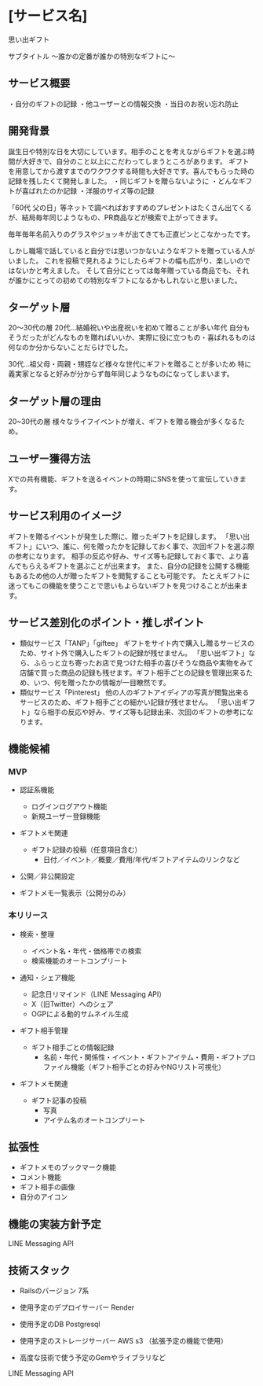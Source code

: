 # [サービス名]
思い出ギフト

サブタイトル
〜誰かの定番が誰かの特別なギフトに〜

##  サービス概要
・自分のギフトの記録
・他ユーザーとの情報交換
・当日のお祝い忘れ防止

## 開発背景
誕生日や特別な日を大切にしています。相手のことを考えながらギフトを選ぶ時間が大好きで、自分のこと以上にこだわってしまうところがあります。
ギフトを用意してから渡すまでのワクワクする時間も大好きです。喜んでもらった時の記録を残したくて開発しました。
・同じギフトを贈らないように
・どんなギフトが喜ばれたのか記録
・洋服のサイズ等の記録

「60代 父の日」等ネットで調べればおすすめのプレゼントはたくさん出てくるが、結局毎年同じようなもの、PR商品などが検索で上がってきます。

毎年毎年名前入りのグラスやジョッキが出てきても正直ピンとこなかったです。

しかし職場で話していると自分では思いつかないようなギフトを贈っている人がいました。
これを投稿で見れるようにしたらギフトの幅も広がり、楽しいのではないかと考えました。
そして自分にとっては毎年贈っている商品でも、それが誰かにとっての初めての特別なギフトになるかもしれないと思いました。

## ターゲット層
20〜30代の層
20代…結婚祝いや出産祝いを初めて贈ることが多い年代
自分もそうだったがどんなものを贈ればいいか、実際に役に立つもの・喜ばれるものは何なのか分からないことだらけでした。

30代…祖父母・両親・甥姪など様々な世代にギフトを贈ることが多いため
特に義実家となると好みが分からず毎年同じようなものになってしまいます。

## ターゲット層の理由
20~30代の層 様々なライフイベントが増え、ギフトを贈る機会が多くなるため。

## ユーザー獲得方法
Xでの共有機能、ギフトを送るイベントの時期にSNSを使って宣伝していきます。

## サービス利用のイメージ
ギフトを贈るイベントが発生した際に、贈ったギフトを記録します。
「思い出ギフト」にいつ、誰に、何を贈ったかを記録しておく事で、次回ギフトを選ぶ際の参考になります。
相手の反応や好み、サイズ等も記録しておく事で、より喜んでもらえるギフトを選ぶことが出来ます。
また、自分の記録を公開する機能もあるため他の人が贈ったギフトを閲覧することも可能です。
たとえギフトに迷ってもこの機能を使うことで思いもよらないギフトを見つけることが出来ます。


## サービス差別化のポイント・推しポイント
- 類似サービス「TANP」「giftee」
ギフトをサイト内で購入し贈るサービスのため、サイト外で購入したギフトの記録が残せません。
「思い出ギフト」なら、ふらっと立ち寄ったお店で見つけた相手の喜びそうな商品や実物をみて店舗で買った商品の記録も残せます。ギフト相手ごとの記録を管理出来るため、いつ、何を贈ったかの情報が一目瞭然です。
- 類似サービス「Pinterest」
他の人のギフトアイディアの写真が閲覧出来るサービスのため、ギフト相手ごとの細かい記録が残せません。
「思い出ギフト」なら相手の反応や好み、サイズ等も記録出来、次回のギフトの参考になります。

## 機能候補
### MVP
- 認証系機能
  - ログインログアウト機能
  - 新規ユーザー登録機能

- ギフトメモ関連
  - ギフト記録の投稿（任意項目含む）
    - 日付／イベント／概要／費用/年代/ギフトアイテムのリンクなど
- 公開／非公開設定

- ギフトメモ一覧表示（公開分のみ）

### 本リリース
- 検索・整理
  - イベント名・年代・価格帯での検索
  - 検索機能のオートコンプリート

- 通知・シェア機能
  - 記念日リマインド（LINE Messaging API）
  - X（旧Twitter）へのシェア
  - OGPによる動的サムネイル生成

- ギフト相手管理
  - ギフト相手ごとの情報記録
    - 名前・年代・関係性・イベント・ギフトアイテム・費用・ギフトプロファイル機能（ギフト相手ごとの好みやNGリスト可視化）

- ギフトメモ関連
  - ギフト記事の投稿
    - 写真
    - アイテム名のオートコンプリート

## 拡張性
- ギフトメモのブックマーク機能
- コメント機能
- ギフト相手の画像
- 自分のアイコン

## 機能の実装方針予定
LINE Messaging API

## 技術スタック
- Railsのバージョン
7系

- 使用予定のデプロイサーバー
Render

- 使用予定のDB
Postgresql

- 使用予定のストレージサーバー
AWS s3 （拡張予定の機能で使用）

- 高度な技術で使う予定のGemやライブラリなど

LINE Messaging API

